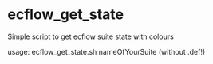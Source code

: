 # ecflow_get_state
Simple script to get ecflow suite state with colours

usage:
    ecflow_get_state.sh nameOfYourSuite (without .def!)


